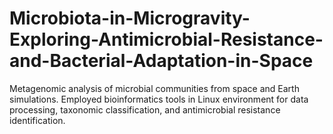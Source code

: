 # Microbiota-in-Microgravity-Exploring-Antimicrobial-Resistance-and-Bacterial-Adaptation-in-Space
Metagenomic analysis of microbial communities from space and Earth simulations. Employed bioinformatics tools in Linux environment for data processing, taxonomic classification, and antimicrobial resistance identification.
